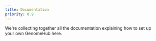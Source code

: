 ```yaml
---
title: Documentation
priority: 0.9
---
```


We're collecting together all the documentation explaining how to set up your own GenomeHub here.
